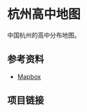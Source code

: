 # 杭州高中地图

中国杭州的高中分布地图。

## 参考资料

- [Mapbox](https://www.mapbox.com)

## 项目链接

<GitHub repo="lailai0916/hangzhou-highschool-map" />
